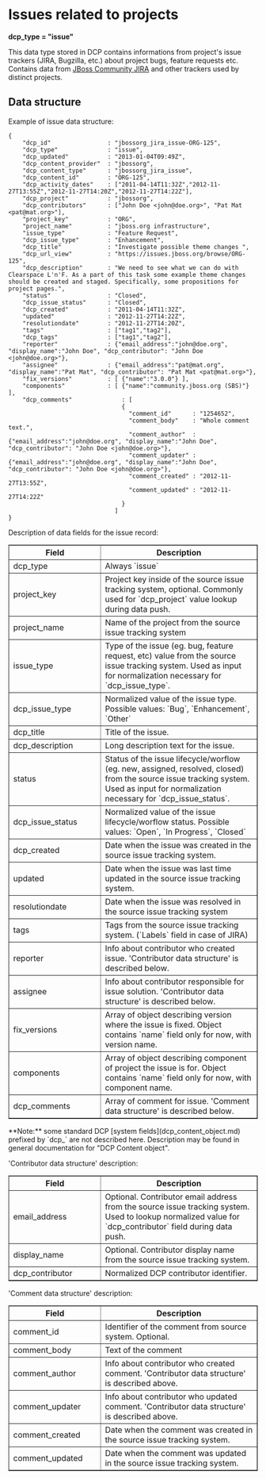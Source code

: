 Issues related to projects
==========================

**dcp\_type = "issue"**

This data type stored in DCP contains informations from project's issue trackers (JIRA, Bugzilla, etc.) about project bugs, feature requests etc.
Contains data from [JBoss Community JIRA](http://issues.jboss.org) and other trackers used by distinct projects. 

## Data structure

Example of issue data structure:

	{
		"dcp_id"                : "jbossorg_jira_issue-ORG-125",
		"dcp_type"              : "issue",
		"dcp_updated"           : "2013-01-04T09:49Z",
		"dcp_content_provider"  : "jbossorg",
		"dcp_content_type"      : "jbossorg_jira_issue",
		"dcp_content_id"        : "ORG-125",
		"dcp_activity_dates"    : ["2011-04-14T11:32Z","2012-11-27T13:55Z","2012-11-27T14:20Z","2012-11-27T14:22Z"],
		"dcp_project"           : "jbossorg",
		"dcp_contributors"      : ["John Doe <john@doe.org>", "Pat Mat <pat@mat.org>"],
		"project_key"           : "ORG",
		"project_name"          : "jboss.org infrastructure",
		"issue_type"            : "Feature Request",
		"dcp_issue_type"        : "Enhancement",
		"dcp_title"             : "Investigate possible theme changes ",
		"dcp_url_view"          : "https://issues.jboss.org/browse/ORG-125",
		"dcp_description"       : "We need to see what we can do with Clearspace L'n'F. As a part of this task some example theme changes should be created and staged. Specifically, some propositions for project pages.",
		"status"                : "Closed",
		"dcp_issue_status"      : "Closed",
		"dcp_created"           : "2011-04-14T11:32Z",
		"updated"               : "2012-11-27T14:22Z",
		"resolutiondate"        : "2012-11-27T14:20Z",
		"tags"                  : ["tag1","tag2"],
		"dcp_tags"              : ["tag1","tag2"],
		"reporter"              : {"email_address":"john@doe.org", "display_name":"John Doe", "dcp_contributor": "John Doe <john@doe.org>"},
		"assignee"              : {"email_address":"pat@mat.org", "display_name":"Pat Mat", "dcp_contributor": "Pat Mat <pat@mat.org>"},
		"fix_versions"          : [ {"name":"3.0.0"} ],
		"components"            : [ {"name":"community.jboss.org (SBS)"} ],
		"dcp_comments"              : [
		                            {
		                              "comment_id"      : "1254652",
		                              "comment_body"    : "Whole comment text.",
		                              "comment_author"  : {"email_address":"john@doe.org", "display_name":"John Doe", "dcp_contributor": "John Doe <john@doe.org>"},
		                              "comment_updater" : {"email_address":"john@doe.org", "display_name":"John Doe", "dcp_contributor": "John Doe <john@doe.org>"},
		                              "comment_created" : "2012-11-27T13:55Z",
		                              "comment_updated" : "2012-11-27T14:22Z"
		                            }
		                          ]
	}

Description of data fields for the issue record:
<table border="1">
<thead>
  <th>Field</th>
  <th width="63%">Description</th>
</thead>
<tbody>
<tr><td>dcp_type</td><td>Always `issue`</td></tr>
<tr><td>project_key</td><td>Project key inside of the source issue tracking system, optional. Commonly used for `dcp_project` value lookup during data push.</td></tr>
<tr><td>project_name</td><td>Name of the project from the source issue tracking system</td></tr>
<tr><td>issue_type</td><td>Type of the issue (eg. bug, feature request, etc) value from the source issue tracking system. Used as input for normalization necessary for `dcp_issue_type`.</td></tr>
<tr><td>dcp_issue_type</td><td>Normalized value of the issue type. Possible values: `Bug`, `Enhancement`, `Other`</td></tr>
<tr><td>dcp_title</td><td>Title of the issue.</td></tr>
<tr><td>dcp_description</td><td>Long description text for the issue.</td></tr>
<tr><td>status</td><td>Status of the issue lifecycle/worflow (eg. new, assigned, resolved, closed) from the source issue tracking system. Used as input for normalization necessary for `dcp_issue_status`.</td></tr>
<tr><td>dcp_issue_status</td><td>Normalized value of the issue lifecycle/worflow status. Possible values: `Open`, `In Progress`, `Closed`</td></tr>
<tr><td>dcp_created</td><td>Date when the issue was created in the source issue tracking system.</td></tr>
<tr><td>updated</td><td>Date when the issue was last time updated in the source issue tracking system.</td></tr>
<tr><td>resolutiondate</td><td>Date when the issue was resolved in the source issue tracking system</td></tr>
<tr><td>tags</td><td>Tags from the source issue tracking system. (`Labels` field in case of JIRA)</td></tr>
<tr><td>reporter</td><td>Info about contributor who created issue. 'Contributor data structure' is described below.</td></tr>
<tr><td>assignee</td><td>Info about contributor responsible for issue solution. 'Contributor data structure' is described below.</td></tr>
<tr><td>fix_versions</td><td>Array of object describing version where the issue is fixed. Object contains `name` field only for now, with version name.</td></tr>
<tr><td>components</td><td>Array of object describing component of project the issue is for. Object contains `name` field only for now, with component name.</td></tr>
<tr><td>dcp_comments</td><td>Array of comment for issue. 'Comment data structure' is described below.</td></tr>
</tbody>
</table>
**Note:** some standard DCP [system fields](dcp_content_object.md) prefixed by `dcp_` are not described here. Description may be found in general documentation for "DCP Content object".  	

'Contributor data structure' description:
<table border="1">
<thead>
  <th>Field</th>
  <th width="63%">Description</th>
</thead>
<tbody>
<tr><td>email_address</td><td>Optional. Contributor email address from the source issue tracking system. Used to lookup normalized value for `dcp_contributor` field during data push.</td></tr>
<tr><td>display_name</td><td>Optional. Contributor display name from the source issue tracking system.</td></tr>
<tr><td>dcp_contributor</td><td>Normalized DCP contributor identifier.</td></tr>
</tbody>
</table>

'Comment data structure' description:
<table border="1">
<thead>
  <th>Field</th>
  <th width="63%">Description</th>
</thead>
<tbody>
<tr><td>comment_id</td><td>Identifier of the comment from source system. Optional.</td></tr>
<tr><td>comment_body</td><td>Text of the comment</td></tr>
<tr><td>comment_author</td><td>Info about contributor who created comment. 'Contributor data structure' is described above.</td></tr>
<tr><td>comment_updater</td><td>Info about contributor who updated comment. 'Contributor data structure' is described above.</td></tr>
<tr><td>comment_created</td><td>Date when the comment was created in the source issue tracking system.</td></tr>
<tr><td>comment_updated</td><td>Date when the comment was updated in the source issue tracking system.</td></tr>
</tbody>
</table>
